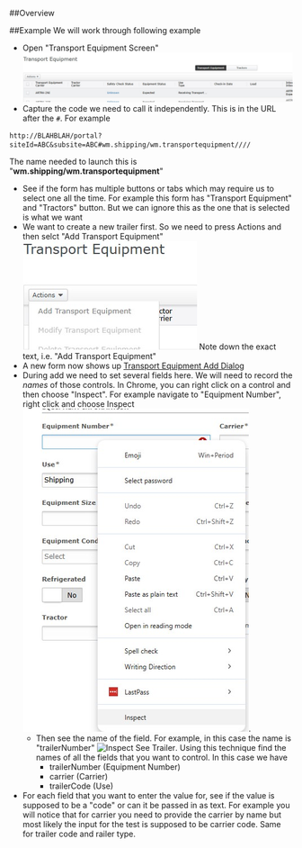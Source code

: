 ##Overview

##Example
We will work through following example
* Open "Transport Equipment Screen" ![Transport Equipment](Images/create_web_ui_test/transport_eqipment_main.jpg)
* Capture the code we need to call it independently.  This is in the URL after the `#`.  For example
````
http://BLAHBLAH/portal?siteId=ABC&subsite=ABC#wm.shipping/wm.transportequipment////
````
The name needed to launch this is "**wm.shipping/wm.transportequipment**"
* See if the form has multiple buttons or tabs which may require us to select one all the time.  For example this form has "Transport Equipment" and "Tractors" button.  But we can ignore this as the one that is selected is what we want
* We want to create a new trailer first.  So we need to press Actions and then selct "Add Transport Equipment" ![Transport Equipment Actions Add](Images/create_web_ui_test/transport_equipment_actions_add.jpg)
Note down the exact text, i.e. "Add Transport Equipment"
* A new form now shows up [Transport Equipment Add Dialog](Images/create_web_ui_test/transport_equipment_dialog_add.jpg)
* During add we need to set several fields here.  We will need to record the _names_ of those controls.  In Chrome, you can right click on a control and then choose "Inspect".  For example navigate to "Equipment Number", right click and choose Inspect ![Right Click Inspect](Images/create_web_ui_test/transport_equipment_dialog_add_right_click_inspect.jpg).
  * Then see the name of the field.  For example, in this case the name is "trailerNumber"
    ![Inspect See Trailer](Images/create_web_ui_test/transport_equipment_dialog_add_field_trlr_num.jpg).  Using this technique find the names of all the fields that you want to control.  In this case we have
      * trailerNumber (Equipment Number)
      * carrier (Carrier)
      * trailerCode (Use)
* For each field that you want to enter the value for, see if the value is supposed to be a "code" or can it be passed in as text.   For example you will notice that for carrier you need to provide the carrier by name  but most likely the input for the test is supposed to be carrier code.   Same for trailer code and railer type.  
